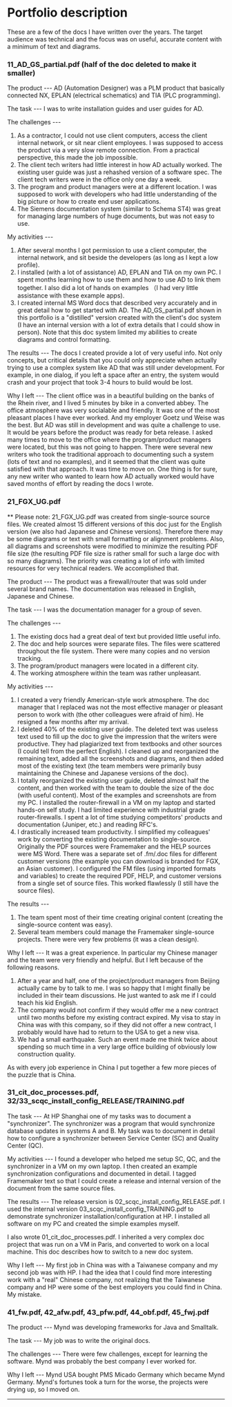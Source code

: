 # Portfolio description

These are a few of the docs I have written over the years. The target audience was technical and the focus was on useful, accurate content with a minimum of text and diagrams.


### 11_AD_GS_partial.pdf (half of the doc deleted to make it smaller) 

The product --- AD (Automation Designer) was a PLM product that basically connected NX, EPLAN (electrical schematics) and TIA (PLC programming).

The task --- I was to write installation guides and user guides for AD. 

The challenges ---
1. As a contractor, I could not use client computers, access the client internal network, or sit near client employees. I was supposed to access the product via a very slow remote connection. From a practical perspective, this made the job impossible.
2. The client tech writers had little interest in how AD actually worked. The existing user guide was just a rehashed version of a software spec. The client tech writers were in the office only one day a week. 
3. The program and product managers were at a different location. I was supposed to work with developers who had little understanding of the big picture or how to create end user applications.
4. The Siemens documentation system (similar to Schema ST4) was great for managing large numbers of huge documents, but was not easy to use.

My activities ---
1. After several months I got permission to use a client computer, the internal network, and sit beside the developers (as long as I kept a low profile).
2. I installed (with a lot of assistance) AD, EPLAN and TIA on my own PC. I spent months learning how to use them and how to use AD to link them together. I also did a lot of hands on examples （I had very little assistance with these example apps).
3. I created internal MS Word docs that described very accurately and in great detail how to get started with AD. The AD_GS_partial.pdf shown in this portfolio is a "distilled" version created with the client's doc system (I have an internal version with a lot of extra details that I could show in person). Note that this doc system limited my abilities to create diagrams and control formatting.

The results --- The docs I created provide a lot of very useful info. Not only concepts, but critical details that you could only appreciate when actually trying to use a complex system like AD that was still under development. For example, in one dialog, if you left a space after an entry, the system would crash and your project that took 3-4 hours to build would be lost. 

Why I left --- The client office was in a beautiful building on the banks of the Rhein river, and I lived 5 minutes by bike in a converted abbey. The office atmosphere was very socialable and friendly. It was one of the most pleasant places I have ever worked. And my employer Goetz und Weise was the best.  But AD was still in development and was quite a challenge to use. It would be years before the product was ready for beta release. I asked many times to move to the office where the program/product managers were located, but this was not going to happen. There were several new writers who took the traditional approach to documenting such a system (lots of text and no examples), and it seemed that the client was quite satisfied with that approach. It was time to move on. One thing is for sure, any new writer who wanted to learn how AD actually worked would have saved months of effort by reading the docs I wrote.
   
     
### 21_FGX_UG.pdf

** Please note: 21_FGX_UG.pdf was created from single-source source files. We created almost 15 different versions of this doc just for the English version (we also had Japanese and Chinese versions). Therefore there may be some diagrams or text with small formatting or alignment problems. Also, all diagrams and screenshots were modified to minimize the resulting PDF file size (the resulting PDF file size is rather small for such a large doc with so many diagrams). The priority was creating a lot of info with limited resources for very technical readers. We accomplished that.

The product --- The product was a firewall/router that was sold under several brand names. The documentation was released in English, Japanese and Chinese.

The task --- I was the documentation manager for a group of seven. 

The challenges ---
1. The existing docs had a great deal of text but provided little useful info.  
2. The doc and help sources were separate files. The files were scattered throughout the file system. There were many copies and no version tracking.
3. The program/product managers were located in a different city.
4. The working atmosphere within the team was rather unpleasant.

My activities ---
1. I created a very friendly American-style work atmosphere. The doc manager that I replaced was not the most effective manager or pleasant person to work with (the other colleagues were afraid of him). He resigned a few months after my arrival.
2. I deleted 40% of the existing user guide. The deleted text was useless text used to fill up the doc to give the impression that the writers were productive. They had plagiarized text from textbooks and other sources (I could tell from the perfect English). I cleaned up and reorganized the remaining text, added all the screenshots and diagrams, and then added most of the existing text (the team members were primarily busy maintaining the Chinese and Japanese versions of the doc).
3. I totally reorganized the existing user guide, deleted almost half the content, and then worked with the team to double the size of the doc (with useful content). Most of the examples and screenshots are from my PC. I installed the router-firewall in a VM on my laptop and started hands-on self study. I had limited experience with industrial grade router-firewalls. I spent a lot of time studying competitors' products and documentation (Juniper, etc.) and reading RFC's.
4. I drastically increased team productivity. I simplified my colleagues' work by converting the existing documentation to single-source. Originally the PDF sources were Framemaker and the HELP sources were MS Word. There was a separate set of .fm/.doc files for different customer versions (the example you can download is branded for FGX, an Asian customer). I configured the FM files (using imported formats and variables) to create the required PDF, HELP, and customer versions from a single set of source files. This worked flawlessly (I still have the source files).

The results ---
1. The team spent most of their time creating original content (creating the single-source content was easy).
2. Several team members could manage the Framemaker single-source projects. There were very few problems (it was a clean design). 

Why I left --- It was a great experience. In particular my Chinese manager and the team were very friendly and helpful. But I left because of the following reasons.
1. After a year and half, one of the project/product managers from Beijing actually came by to talk to me. I was so 
happy that I might finally be included in their team discussions. He just wanted to ask me if I could teach his kid English.
2. The company would not confirm if they would offer me a new contract until two months before my existing contract expired. My visa to stay in China was with this company, so if they did not offer a new contract, I probably would have had to return to the USA to get a new visa.
3. We had a small earthquake. Such an event made me think twice about spending so much time in a very large office building of obviously low construction quality.

As with every job experience in China I put together a few more pieces of the puzzle that is China. 
   
   
### 31_cit_doc_processes.pdf, 32/33_scqc_install_config_RELEASE/TRAINING.pdf         

The task --- At HP Shanghai one of my tasks was to document a "synchronizer". The synchronizer was a program that would synchronize  database updates in systems A and B. My task was to document in detail how to configure a synchronizer between Service Center (SC) and Quality Center  (QC). 

My activities --- I found a developer who helped me setup SC, QC, and the synchronizer in a VM on my own laptop. I then created  an example synchronization configurations and documented in detail. I tagged Framemaker text so that I could create a release and internal version of the document from the same source files. 

The results --- The release version is 02_scqc_install_config_RELEASE.pdf. I used the internal version 03_scqc_install_config_TRAINING.pdf to demonstrate synchronizer installation/configuration at HP. I installed all software on my PC and created the simple examples myself.

I also wrote 01_cit_doc_processes.pdf. I inherited a very complex doc project that was run on a VM in Paris, and converted to work on a local machine. This doc describes how to switch to a new doc system.

Why I left --- My first job in China was with a Taiwanese company and my second job was with HP. I had the idea that I could find more interesting work with a "real" Chinese company, not realizing that the Taiwanese company and HP were some of the best employers you could find in China. My mistake.


### 41_fw.pdf, 42_afw.pdf, 43_pfw.pdf, 44_obf.pdf, 45_fwj.pdf         

The product --- Mynd was developing frameworks for Java and Smalltalk.

The task --- My job was to write the original docs.

The challenges --- There were few challenges, except for learning the software. Mynd was probably the best company I ever worked for.

Why I left --- Mynd USA bought PMS Micado Germany which became Mynd Germany. Mynd's fortunes took a turn for the worse, the projects were drying up, so I moved on.

--------------------------------------------------------------
